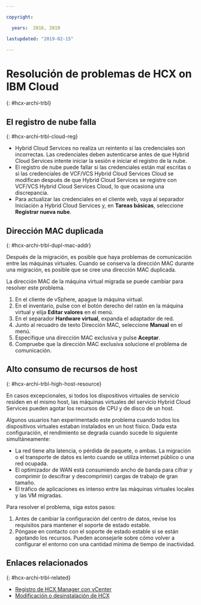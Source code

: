 ```yaml
---

copyright:

  years:  2016, 2019

lastupdated: "2019-02-15"

---
```

# Resolución de problemas de HCX on IBM Cloud
{: #hcx-archi-trbl}

## El registro de nube falla
{: #hcx-archi-trbl-cloud-reg}

* Hybrid Cloud Services no realiza un reintento si las credenciales son incorrectas. Las credenciales deben autenticarse antes de que Hybrid Cloud Services intente iniciar la sesión e iniciar el registro de la nube.
* El registro de nube puede fallar si las credenciales están mal escritas o si las credenciales de VCF/VCS Hybrid Cloud Services Cloud se modifican después de que Hybrid Cloud Services se registre con VCF/VCS Hybrid Cloud Services Cloud, lo que ocasiona una discrepancia.
* Para actualizar las credenciales en el cliente web, vaya al separador Iniciación a Hybrid Cloud Services y, en **Tareas básicas**, seleccione **Registrar nueva nube**.

## Dirección MAC duplicada
{: #hcx-archi-trbl-dupl-mac-addr}

Después de la migración, es posible que haya problemas de comunicación entre las máquinas virtuales. Cuando se conserva la dirección MAC durante una migración, es posible que se cree una dirección MAC duplicada.

La dirección MAC de la máquina virtual migrada se puede cambiar para resolver este problema.

1. En el cliente de vSphere, apague la máquina virtual.
2. En el inventario, pulse con el botón derecho del ratón en la máquina virtual y elija **Editar valores** en el menú.
3. En el separador **Hardware virtual**, expanda el adaptador de red.
4. Junto al recuadro de texto Dirección MAC, seleccione **Manual** en el menú.
5. Especifique una dirección MAC exclusiva y pulse **Aceptar**.
6. Compruebe que la dirección MAC exclusiva solucione el problema de comunicación.

## Alto consumo de recursos de host
{: #hcx-archi-trbl-high-host-resource}

En casos excepcionales, si todos los dispositivos virtuales de servicio residen en el mismo host, las máquinas virtuales del servicio Hybrid Cloud Services pueden agotar los recursos de CPU y de disco de un host.

Algunos usuarios han experimentado este problema cuando todos los dispositivos virtuales estaban instalados en un host físico. Dada esta configuración, el rendimiento se degrada cuando sucede lo siguiente simultáneamente:
* La red tiene alta latencia, o pérdida de paquete, o ambas. La migración o el transporte de datos es lento cuando se utiliza internet público o una red ocupada.
* El optimizador de WAN está consumiendo ancho de banda para cifrar y comprimir (o descifrar y descomprimir) cargas de trabajo de gran tamaño.
* El tráfico de aplicaciones es intenso entre las máquinas virtuales locales y las VM migradas.

Para resolver el problema, siga estos pasos:

1. Antes de cambiar la configuración del centro de datos, revise los requisitos para mantener el soporte de estado estable.
2. Póngase en contacto con el soporte de estado estable si se están agotando los recursos. Pueden aconsejarle sobre cómo volver a configurar el entorno con una cantidad mínima de tiempo de inactividad.

## Enlaces relacionados
{: #hcx-archi-trbl-related}

* [Registro de HCX Manager con vCenter](/docs/services/vmwaresolutions/archiref/hcx-archi?topic=vmware-solutions-hcx-archi-reg-vcenter)
* [Modificación o desinstalación de HCX](/docs/services/vmwaresolutions/archiref/hcx-archi?topic=vmware-solutions-hcx-archi-mod-uninstall)
